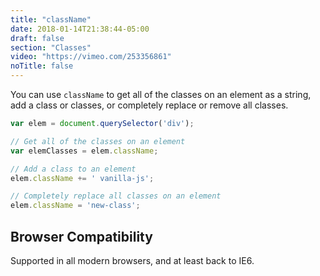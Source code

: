 ```yaml
---
title: "className"
date: 2018-01-14T21:38:44-05:00
draft: false
section: "Classes"
video: "https://vimeo.com/253356861"
noTitle: false
---
```


You can use `className` to get all of the classes on an element as a string, add a class or classes, or completely replace or remove all classes.

```javascript
var elem = document.querySelector('div');

// Get all of the classes on an element
var elemClasses = elem.className;

// Add a class to an element
elem.className += ' vanilla-js';

// Completely replace all classes on an element
elem.className = 'new-class';
```

## Browser Compatibility

Supported in all modern browsers, and at least back to IE6.